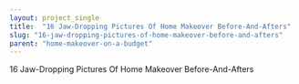 ```yaml
---
layout: project_single
title:  "16 Jaw-Dropping Pictures Of Home Makeover Before-And-Afters"
slug: "16-jaw-dropping-pictures-of-home-makeover-before-and-afters"
parent: "home-makeover-on-a-budget"
---
```

16 Jaw-Dropping Pictures Of Home Makeover Before-And-Afters